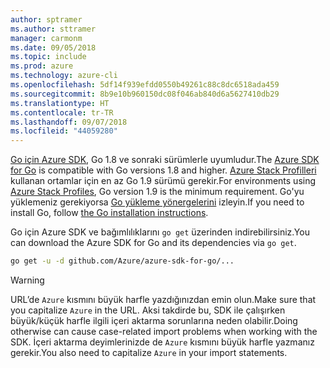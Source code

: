 ```yaml
---
author: sptramer
ms.author: sttramer
manager: carmonm
ms.date: 09/05/2018
ms.topic: include
ms.prod: azure
ms.technology: azure-cli
ms.openlocfilehash: 5df14f939efdd0550b49261c88c8dc6518ada459
ms.sourcegitcommit: 8b9e10b960150dc08f046ab840d6a5627410db29
ms.translationtype: HT
ms.contentlocale: tr-TR
ms.lasthandoff: 09/07/2018
ms.locfileid: "44059280"
---
```

<span data-ttu-id="4c388-101">[Go için Azure SDK](https://github.com/Azure/azure-sdk-for-go), Go 1.8 ve sonraki sürümlerle uyumludur.</span><span class="sxs-lookup"><span data-stu-id="4c388-101">The [Azure SDK for Go](https://github.com/Azure/azure-sdk-for-go) is compatible with Go versions 1.8 and higher.</span></span> <span data-ttu-id="4c388-102">[Azure Stack Profilleri](/azure/azure-stack/user/azure-stack-version-profiles-go) kullanan ortamlar için en az Go 1.9 sürümü gerekir.</span><span class="sxs-lookup"><span data-stu-id="4c388-102">For environments using [Azure Stack Profiles](/azure/azure-stack/user/azure-stack-version-profiles-go), Go version 1.9 is the minimum requirement.</span></span>
<span data-ttu-id="4c388-103">Go'yu yüklemeniz gerekiyorsa [Go yükleme yönergelerini](https://golang.org/doc/install) izleyin.</span><span class="sxs-lookup"><span data-stu-id="4c388-103">If you need to install Go, follow [the Go installation instructions](https://golang.org/doc/install).</span></span>

<span data-ttu-id="4c388-104">Go için Azure SDK ve bağımlılıklarını `go get` üzerinden indirebilirsiniz.</span><span class="sxs-lookup"><span data-stu-id="4c388-104">You can download the Azure SDK for Go and its dependencies via `go get`.</span></span>

```bash
go get -u -d github.com/Azure/azure-sdk-for-go/...
```

> [!WARNING]
> <span data-ttu-id="4c388-105">URL’de `Azure` kısmını büyük harfle yazdığınızdan emin olun.</span><span class="sxs-lookup"><span data-stu-id="4c388-105">Make sure that you capitalize `Azure` in the URL.</span></span> <span data-ttu-id="4c388-106">Aksi takdirde bu, SDK ile çalışırken büyük/küçük harfle ilgili içeri aktarma sorunlarına neden olabilir.</span><span class="sxs-lookup"><span data-stu-id="4c388-106">Doing otherwise can cause case-related import problems when working with the SDK.</span></span> <span data-ttu-id="4c388-107">İçeri aktarma deyimlerinizde de `Azure` kısmını büyük harfle yazmanız gerekir.</span><span class="sxs-lookup"><span data-stu-id="4c388-107">You also need to capitalize `Azure` in your import statements.</span></span>
